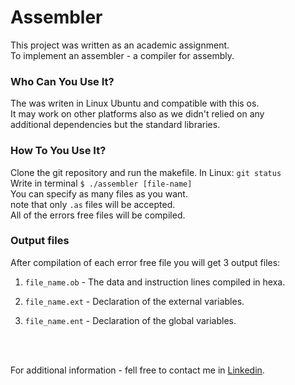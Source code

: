 # Assembler
<p>This project was written as an academic assignment.<br>
To implement an assembler - a compiler for assembly.
</p>
<h3>Who Can You Use It?</h3>
<p>The was writen in Linux Ubuntu and compatible with this os.<br>
It may work on other platforms also as we didn't relied on any<br>
additional dependencies but the standard libraries. </p>

<h3>How To You Use It?</h3>

Clone the git repository and run the makefile. 
In Linux:
`
git status
`
<br>
Write in terminal
`
$ ./assembler [file-name]
`
<br>
You can specify as many files as you want.
<br>
note that only
`
.as
` files will be accepted. <br>
All of the errors free files will be compiled.<br>

<h3> Output files</h3>
After compilation of each error free file you will get 3 output files:<br>
<ol>
  <li>

`
file_name.ob
` - The data and instruction lines compiled in hexa.
</li>
  <li>

`
file_name.ext
` - Declaration of the external variables.
</li>
  <li>

`
file_name.ent
` - Declaration of the global variables.
</li>
</ol> <br><br>

For additional information - fell free to contact me 
in [Linkedin](https://www.linkedin.com/in/amit-roth/).








